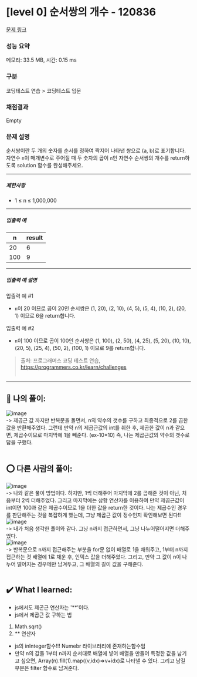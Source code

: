 # [level 0] 순서쌍의 개수 - 120836 

[문제 링크](https://school.programmers.co.kr/learn/courses/30/lessons/120836?language=javascript) 

### 성능 요약

메모리: 33.5 MB, 시간: 0.15 ms

### 구분

코딩테스트 연습 > 코딩테스트 입문

### 채점결과

Empty

### 문제 설명

<p>순서쌍이란 두 개의 숫자를 순서를 정하여 짝지어 나타낸 쌍으로 (a, b)로 표기합니다. 자연수 <code>n</code>이 매개변수로 주어질 때 두 숫자의 곱이 <code>n</code>인 자연수 순서쌍의 개수를 return하도록 solution 함수를 완성해주세요.</p>

<hr>

<h5>제한사항</h5>

<ul>
<li>1 ≤ n ≤ 1,000,000</li>
</ul>

<hr>

<h5>입출력 예</h5>
<table class="table">
        <thead><tr>
<th>n</th>
<th>result</th>
</tr>
</thead>
        <tbody><tr>
<td>20</td>
<td>6</td>
</tr>
<tr>
<td>100</td>
<td>9</td>
</tr>
</tbody>
      </table>
<hr>

<h5>입출력 예 설명</h5>

<p>입출력 예 #1</p>

<ul>
<li><code>n</code>이 20 이므로 곱이 20인 순서쌍은 (1, 20), (2, 10), (4, 5), (5, 4), (10, 2), (20, 1) 이므로 6을 return합니다.</li>
</ul>

<p>입출력 예 #2</p>

<ul>
<li><code>n</code>이 100 이므로 곱이 100인 순서쌍은 (1, 100), (2, 50), (4, 25), (5, 20), (10, 10), (20, 5), (25, 4), (50, 2), (100, 1) 이므로 9를 return합니다.</li>
</ul>


> 출처: 프로그래머스 코딩 테스트 연습, https://programmers.co.kr/learn/challenges  <br><br>

<hr>

## 🎁 나의 풀이: <br>
![image](https://github.com/An-jisu/Algorithm/assets/70849122/5cbdecbb-3832-4101-af06-9c1bb54c90a9) <br>
-> 제곱근 값 까지만 반복문을 돌면서, n의 약수의 갯수를 구하고 최종적으로 2를 곱한 값을 반환해주었다. 그런데 만약 n의 제곱근값의 int를 취한 후, 제곱한 값이 n과 같으면, 제곱수이므로 마지막에 1을 빼준다. (ex-10*10) 즉, 나는 제곱근값의 약수의 갯수로 답을 구했다. <br><br>

## ⭕ 다른 사람의 풀이: <br>
![image](https://github.com/An-jisu/Algorithm/assets/70849122/2bbd97d2-2507-4909-85a5-16f2f0ee2006) <br>
-> 나와 같은 풀이 방법이다. 하지만, 1씩 더해주어 마지막에 2를 곱해준 것이 아닌, 처음부터 2씩 더해주었다. 그리고 마지막에는 삼항 연산자를 이용하여 만약 제곱근값이 int이면 100과 같은 제곱수이므로 1을 더한 값을 return한 것이다. 나는 제곱수인 경우를 판단해주는 것을 복잡하게 했는데, 그냥 제곱근 값이 정수인지 확인해보면 된다!! <br>
![image](https://github.com/An-jisu/Algorithm/assets/70849122/7e741dc4-5af3-45ea-8e69-2974d3275e09) <br>
-> 내가 처음 생각한 풀이와 같다. 그냥 n까지 접근하면서, 그냥 나누어떨어지면 더해주었다. <br>
![image](https://github.com/An-jisu/Algorithm/assets/70849122/76ad0036-98e9-4bc4-bbf6-5d1d3c88c54f) <br>
-> 반복문으로 n까지 접근해주는 부분을 for문 없이 배열로 1을 채워주고, 1부터 n까지 접근하는 것 배열에 1로 채운 후, 인덱스 값을 더해주었다. 그리고, 만약 그 값이 n이 나누어 떨어지는 경우메만 남겨두고, 그 배열의 길이 값을 구해준다. <br><br>

## ✔️ What I learned: <br> 
- js에서도 제곤근 연산자는 '**'이다. <br>
- js에서 제곱근 값 구하는 법<br>
1. Math.sqrt()<br>
2. ** 연산자 <br>
- js의 inInteger함수!!! Numebr 라이브러리에 존재하는함수임<br>
- 만약 n의 값들 1부터 n까지 순서대로 배열에 넣어 배열을 만들어 특정한 값을 남기고 싶으면, Array(n).fill(1).map((v,idx)=>v+idx)로 나타낼 수 있다. 그리고 남길 부분은 filter 함수로 남겨준다. <br><br>
